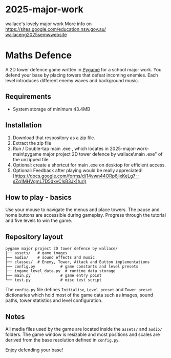 # 2025-major-work
wallace's lovely major work
More info on [https://sites.google.com/education.nsw.gov.au/
wallaceng2025semwwebsite](url)
# Maths Defence

A 2D tower defence game written in [Pygame](https://www.pygame.org/) for a school major work.  You defend your base by placing towers that defeat incoming enemies.  Each level introduces different enemy waves and background music.

## Requirements

- System storage of minimum 43.4MB

## Installation

1. Download that respository as a zip file.
2. Extract the zip file
3. Run / Double-tap main .exe , which locates in 2025-major-work-main\pygame major project 2D tower defence by wallace\main .exe" of the unzipped file.
4. Optional: create a shortcut for main .exe on desktop for efficient access.
5. Optional: Feedback after playing would be really appreciated! [https://docs.google.com/forms/d/14vwn44ORp6jixKeLg7--sZq1MHVgmL7D5dxvCIsB3Jk](url)

## How to play - basics

Use your mouse to navigate the menus and place towers.  The pause and home buttons are accessible during gameplay.  Progress through the tutorial and five levels to win the game.

## Repository layout

```
pygame major project 2D tower defence by wallace/
├── assets/   # game images
├── audio/    # sound effects and music
├── classes/  # Enemy, Tower, Attack and Button implementations
├── config.py           # game constants and level presets
├── ingame_level_data.py  # runtime data storage
├── main.py             # game entry point
└── test.py             # misc test script
```

The `config.py` file defines `Initialise`, `Level_preset` and `Tower_preset` dictionaries which hold most of the game data such as images, sound paths, tower statistics and level configuration.

## Notes

All media files used by the game are located inside the `assets/` and `audio/` folders.  The game window is resizable and most positions and scales are derived from the base resolution defined in `config.py`.

Enjoy defending your base!

